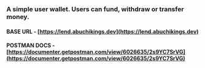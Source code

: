 ### A simple user wallet. Users can fund, withdraw or transfer money.

#### **BASE URL** - [https://lend.abuchikings.dev](https://lend.abuchikings.dev) 
#### **POSTMAN DOCS** - [https://documenter.getpostman.com/view/6026635/2s9YC7SrVG](https://documenter.getpostman.com/view/6026635/2s9YC7SrVG) 
